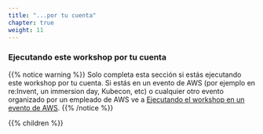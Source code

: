 ```yaml
---
title: "...por tu cuenta"
chapter: true
weight: 11
---
```


### Ejecutando este workshop por tu cuenta


{{% notice warning %}}
Solo completa esta sección si estás ejecutando este workshop por tu cuenta. Si estás en un evento de AWS (por ejemplo en re:Invent, un immersion day, Kubecon, etc) o cualquier otro evento organizado por un empleado de AWS ve a [Ejecutando el workshop en un evento de AWS](../aws_event/).
{{% /notice %}}

{{% children %}}
